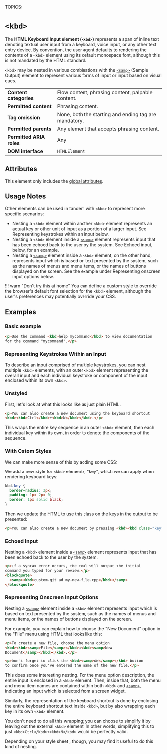 TOPICS: <kbd>

# `<kbd>`

The **HTML Keyboard Input element (`<kbd>`)** represents a span of inline text denoting textual user
input from a keyboard, voice input, or any other text entry device. By convention, the user agent
defaults to rendering the contents of a `<kbd>` element using its default monospace font, although
this is not mandated by the HTML standard.

`<kbd>` may be nested in various combinations with the [`<samp>`](/en/webfrontend/<samp>)
(Sample Output) element to represent various forms of input or input based on visual cues.

|  |  |
| :-- | :-- |
| **Content categories** | Flow content, phrasing content, palpable content. |
| **Permitted content** | Phrasing content. |
| **Tag omission** | None, both the starting and ending tag are mandatory. |
| **Permitted parents** | Any element that accepts phrasing content. |
| **Permitted ARIA roles** | Any |
| **DOM interface** | `HTMLElement` |

## Attributes

This element only includes the [global attributes](/en/webfrontend/HTML_Global_Attributes).

## Usage Notes

Other elements can be used in tandem with `<kbd>` to represent more specific scenarios:

- Nesting a `<kbd>` element within another `<kbd>` element represents an actual key or other unit of
input as a portion of a larger input. See Representing keystrokes within an input below.
- Nesting a `<kbd>` element inside a [`<samp>`](/en/webfrontend/<samp>) element represents input
that has been echoed back to the user by the system. See Echoed input, below, for an example.
- Nesting a [`<samp>`](/en/webfrontend/<samp>) element inside a `<kbd>` element, on the other hand,
represents input which is based on text presented by the system, such as the names of menus and menu
items, or the names of buttons displayed on the screen. See the example under Representing onscreen
input options below.
  
!!! warn "Don't try this at home"
    You can define a custom style to override the browser's default font selection for the `<kbd>` element,
    although the user's preferences may potentially override your CSS.

## Examples

### Basic example

```html
<p>Use the command <kbd>help mycommand</kbd> to view documentation
for the command "mycommand".</p>
```

### Representing Keystrokes Within an Input

To describe an input comprised of multiple keystrokes, you can nest multiple `<kbd>` elements,
with an outer `<kbd>` element representing the overall input and each individual keystroke or
component of the input enclosed within its own `<kbd>`.

### Unstyled

First, let's look at what this looks like as just plain HTML.

```html
<p>You can also create a new document using the keyboard shortcut
<kbd><kbd>Ctrl</kbd>+<kbd>N</kbd></kbd>.</p>
```

This wraps the entire key sequence in an outer `<kbd>` element, then each individual key within its
own, in order to denote the components of the sequence.

### With Cstom Styles

We can make more sense of this by adding some CSS:

We add a new style for `<kbd>` elements, "key", which we can apply when rendering keyboard keys:

```css
kbd.key {
  border-radius: 3px;
  padding: 1px 2px 0;
  border: 1px solid black;
}
```

Then we update the HTML to use this class on the keys in the output to be presented:

```html
<p>You can also create a new document by pressing <kbd><kbd class="key">Ctrl</kbd>+<kbd class="key">N</kbd></kbd>.</p>
```

### Echoed Input

Nesting a `<kbd>` element inside a [`<samp>`](/en/webfrontend/<samp>) element represents input that
has been echoed back to the user by the system.

```html
<p>If a syntax error occurs, the tool will output the initial
command you typed for your review:</p>
<blockquote>
  <samp><kbd>custom-git ad my-new-file.cpp</kbd></samp>
</blockquote>
```

### Representing Onscreen Input Options

Nesting a [`<samp>`](/en/webfrontend/<samp>) element inside a `<kbd>` element represents input which
is based on text presented by the system, such as the names of menus and menu items, or the names of
buttons displayed on the screen.

For example, you can explain how to choose the "New Document" option in the "File"
menu using HTML that looks like this:

```html
<p>To create a new file, choose the menu option
<kbd><kbd><samp>File</samp></kbd>⇒<kbd><samp>New
Document</samp></kbd></kbd>.</p>

<p>Don't forget to click the <kbd><samp>OK</samp></kbd> button
to confirm once you've entered the name of the new file.</p>
```

This does some interesting nesting. For the menu option description, the entire input is enclosed in
a `<kbd>` element. Then, inside that, both the menu and menu item names are  contained within both
`<kbd>` and [`<samp>`](/en/webfrontend/<samp>), indicating an input which is selected from a screen widget.

Similarly, the representation of the keyboard shortcut is done by enclosing the entire keyboard
shortcut text inside `<kbd>`, but by also wrapping each key in its own `<kbd>` element.

You don't need to do all this wrapping; you can choose to simplify it by leaving out the external
`<kbd>` element. In other words, simplifying this to just
`<kbd>Ctrl</kbd>+<kbd>N</kbd>` would be perfectly valid.

Depending on your style sheet , though, you may find it useful to do this kind of nesting.
